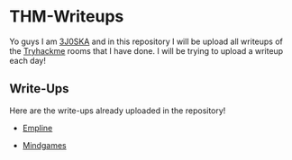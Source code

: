 
# THM-Writeups

Yo guys I am [3J0SKA](https://www.github.com/3J0SKA) and in this repository I will be upload all writeups of the [Tryhackme](https://www.tryhackme.com) rooms that I have done. I will be trying to upload a writeup each day!


## Write-Ups

Here are the write-ups already uploaded in the repository!

* [Empline](https://github.com/3J0SKA/THM-WriteUps/tree/main/Empline/Mindgames.md)

* [Mindgames](https://github.com/3J0SKA/THM-WriteUps/blob/main/Mindgames/Mindgames.md)



